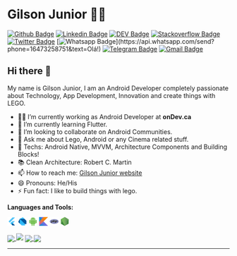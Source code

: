 # Gilson Junior :man_technologist:

[![Github Badge](https://img.shields.io/badge/-Github-000?style=flat-square&logo=Github&logoColor=white&link=https://github.com/gilsonjuniorpro)](https://github.com/gilsonjuniorpro)
[![Linkedin Badge](https://img.shields.io/badge/-LinkedIn-blue?style=flat-square&logo=Linkedin&logoColor=white&link=https://www.linkedin.com/in/gilsonjuniorpro/)](https://www.linkedin.com/in/gilsonjuniorpro/)
[![DEV Badge](https://img.shields.io/badge/-DEV.to-000?style=flat-square&logo=dev.to&logoColor=white&link=https://dev.to/gilsonjuniorpro)](https://dev.to/gilsonjuniorpro)
[![Stackoverflow Badge](https://img.shields.io/badge/-Stackoverflow-f7800c?style=flat-square&logo=Stackoverflow&logoColor=white&link=https://stackoverflow.com/users/1925108/gilson-junior)](https://stackoverflow.com/users/1925108/gilson-junior)
[![Twitter Badge](https://img.shields.io/badge/-Twitter-1ca0f1?style=flat-square&labelColor=1ca0f1&logo=twitter&logoColor=white&link=https://twitter.com/gilsonjuniorpro)](https://twitter.com/gilsonjuniorpro)
[![Whatsapp Badge](https://img.shields.io/badge/-Whatsapp-4CA143?style=flat-square&labelColor=4CA143&logo=whatsapp&logoColor=white&link=https://api.whatsapp.com/send?phone=16473258751&text=Olá!)](https://api.whatsapp.com/send?phone=16473258751&text=Olá!)
[![Telegram Badge](https://img.shields.io/badge/-Telegram-1ca0f1?style=flat-square&labelColor=1ca0f1&logo=telegram&logoColor=white&link=https://t.me/gilsonjuniorpro)](https://t.me/gilsonjuniorpro)
[![Gmail Badge](https://img.shields.io/badge/-Gmail-c14438?style=flat-square&logo=Gmail&logoColor=white&link=mailto:gilsonjuniorpro@gmail.com)](mailto:gilsonjuniorpro@gmail.com)

## Hi there 👋

My name is Gilson Junior, I am an Android Developer completely passionate about Technology, App Development, Innovation and create things with LEGO.

- :office_worker: I’m currently working as Android Developer at **onDev.ca**
- 🌱 I’m currently learning Flutter.
- 👯 I’m looking to collaborate on Android Communities.
- 💬 Ask me about Lego, Android or any Cinema related stuff.
- :blue_heart: Techs: Android Native, MVVM, Architecture Components and Building Blocks!
- :books: Clean Architecture: Robert C. Martin
- 📫 How to reach me: [Gilson Junior website](http://www.projectconnect.com.br/)
- 😄 Pronouns: He/His
- ⚡ Fun fact: I like to build things with lego.

**Languages and Tools:**  

<code><img height="20" src="https://raw.githubusercontent.com/github/explore/80688e429a7d4ef2fca1e82350fe8e3517d3494d/topics/flutter/flutter.png"></code>
<code><img height="20" src="https://raw.githubusercontent.com/github/explore/80688e429a7d4ef2fca1e82350fe8e3517d3494d/topics/dart/dart.png"></code>
<code><img height="20" src="https://raw.githubusercontent.com/github/explore/80688e429a7d4ef2fca1e82350fe8e3517d3494d/topics/android/android.png"></code>
<code><img height="20" src="https://raw.githubusercontent.com/github/explore/80688e429a7d4ef2fca1e82350fe8e3517d3494d/topics/kotlin/kotlin.png"></code>
<code><img height="20" src="https://raw.githubusercontent.com/github/explore/80688e429a7d4ef2fca1e82350fe8e3517d3494d/topics/php/php.png"></code>
<code><img height="20" src="https://raw.githubusercontent.com/github/explore/80688e429a7d4ef2fca1e82350fe8e3517d3494d/topics/nodejs/nodejs.png"></code>    

<a href="https://github.com/gilsonjuniorpro">
  <img align="center" src="https://github-readme-stats.vercel.app/api/top-langs/?username=gilsonjuniorpro&theme=dark&hide_langs_below=1" />
</a>

<img src="https://github-readme-stats.vercel.app/api?username=gilsonjuniorpro&&show_icons=true&title_color=ffffff&icon_color=bb2acf&text_color=daf7dc&bg_color=191919">

<a href="https://github.com/gilsonjuniorpro/Jarvis">
  <img align="center" src="https://github-readme-stats.vercel.app/api/pin/?username=gilsonjuniorpro&repo=Jarvis&theme=dark" />

</a>
<a href="https://github.com/gilsonjuniorpro/NetflixRemake">
 <img align="center" src="https://github-readme-stats.vercel.app/api/pin/?username=gilsonjuniorpro&repo=NetflixRemake&theme=dark" />
</a>

---
